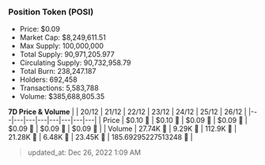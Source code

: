 
  ### Position Token (POSI)
  - Price: $0.09
  - Market Cap: $8,249,611.51
  - Max Supply: 100,000,000
  - Total Supply: 90,971,205.977
  - Circulating Supply: 90,732,958.79
  - Total Burn: 238,247.187
  - Holders: 692,458
  - Transactions: 5,583,788
  - Volume: $385,688,805.35

  **7D Price & Volume**
  | | 20&#x2F;12 | 21&#x2F;12 | 22&#x2F;12 | 23&#x2F;12 | 24&#x2F;12 | 25&#x2F;12 | 26&#x2F;12 |
  |---|---|---|---|---|---|---|---|
  | Price | $0.10 🚀 | $0.10 🔻 | $0.09 🔻 | $0.09 🔻 | $0.09 🔻 | $0.09 🔻 | $0.09 🔻 |
  | Volume | 27.74K 🔻 | 9.29K 🔻 | 112.9K 🚀 | 21.28K 🔻 | 6.48K 🔻 | 23.45K 🚀 | 185.69295227513248 🔻 |

  > updated_at: Dec 26, 2022 1:09 AM
